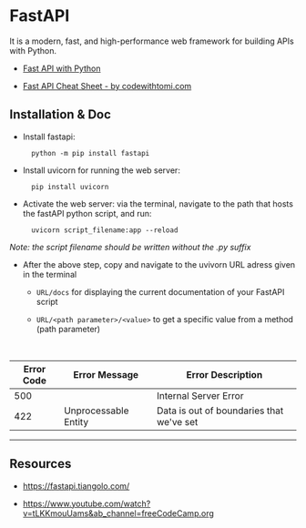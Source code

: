 # FastAPI

It is a modern, fast, and high-performance web framework for building APIs with Python.

* [Fast API with Python](https://www.youtube.com/watch?v=tLKKmouUams&ab_channel=freeCodeCamp.org)

* [Fast API Cheat Sheet - by codewithtomi.com](https://www.dropbox.com/s/bw4lektx9x9467i/FastAPI%20Cheat%20Sheet.pdf?dl=0)


## Installation & Doc

* Install fastapi: 

        python -m pip install fastapi

* Install uvicorn for running the web server: 
    
        pip install uvicorn

* Activate the web server: via the terminal, navigate to the path that hosts the fastAPI python script, and run: 

        uvicorn script_filename:app --reload

*Note: the script filename should be written without the .py suffix*      

* After the above step, copy and navigate to the uvivorn URL adress given in the terminal
        
  * `URL/docs` for displaying the current documentation of your FastAPI script

  * `URL/<path parameter>/<value>` to get a specific value from a method (path parameter)

<br>

| Error Code| Error Message| Error Description|
|-------|----------------|------------|
| 500 | |Internal Server Error| Data does not exist|
|422|Unprocessable Entity|Data is out of boundaries that we've set|

--- 

## Resources

* https://fastapi.tiangolo.com/

* https://www.youtube.com/watch?v=tLKKmouUams&ab_channel=freeCodeCamp.org